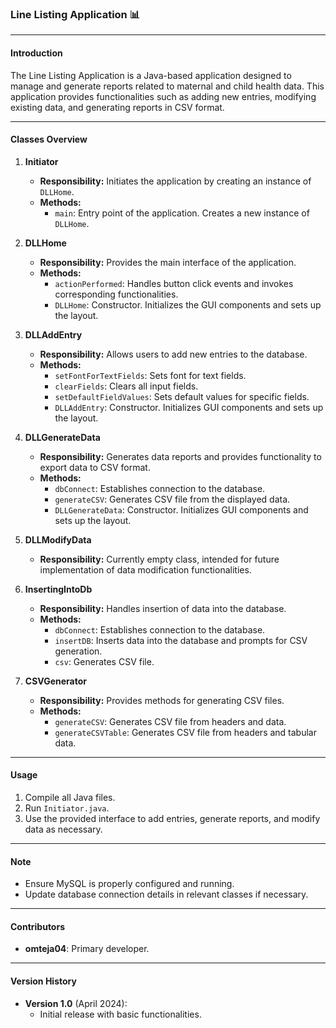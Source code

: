 <!-- 
    Author: omteja04 
    Created on: 01-04-2024 02:42:29
    Description: Line Listing Application
 -->

### Line Listing Application 📊

---

#### Introduction

The Line Listing Application is a Java-based application designed to manage and generate reports related to maternal and child health data. This application provides functionalities such as adding new entries, modifying existing data, and generating reports in CSV format.

---

#### Classes Overview

1. **Initiator**
   - **Responsibility:** Initiates the application by creating an instance of `DLLHome`.
   - **Methods:**
     - `main`: Entry point of the application. Creates a new instance of `DLLHome`.

2. **DLLHome**
   - **Responsibility:** Provides the main interface of the application.
   - **Methods:**
     - `actionPerformed`: Handles button click events and invokes corresponding functionalities.
     - `DLLHome`: Constructor. Initializes the GUI components and sets up the layout.

3. **DLLAddEntry**
   - **Responsibility:** Allows users to add new entries to the database.
   - **Methods:**
     - `setFontForTextFields`: Sets font for text fields.
     - `clearFields`: Clears all input fields.
     - `setDefaultFieldValues`: Sets default values for specific fields.
     - `DLLAddEntry`: Constructor. Initializes GUI components and sets up the layout.

4. **DLLGenerateData**
   - **Responsibility:** Generates data reports and provides functionality to export data to CSV format.
   - **Methods:**
     - `dbConnect`: Establishes connection to the database.
     - `generateCSV`: Generates CSV file from the displayed data.
     - `DLLGenerateData`: Constructor. Initializes GUI components and sets up the layout.

5. **DLLModifyData**
   - **Responsibility:** Currently empty class, intended for future implementation of data modification functionalities.

6. **InsertingIntoDb**
   - **Responsibility:** Handles insertion of data into the database.
   - **Methods:**
     - `dbConnect`: Establishes connection to the database.
     - `insertDB`: Inserts data into the database and prompts for CSV generation.
     - `csv`: Generates CSV file.
  
7. **CSVGenerator**
   - **Responsibility:** Provides methods for generating CSV files.
   - **Methods:**
     - `generateCSV`: Generates CSV file from headers and data.
     - `generateCSVTable`: Generates CSV file from headers and tabular data.

---

#### Usage

1. Compile all Java files.
2. Run `Initiator.java`.
3. Use the provided interface to add entries, generate reports, and modify data as necessary.

---

#### Note

- Ensure MySQL is properly configured and running.
- Update database connection details in relevant classes if necessary.

---

#### Contributors

- **omteja04**: Primary developer.

---

#### Version History

- **Version 1.0** (April 2024):
  - Initial release with basic functionalities.
